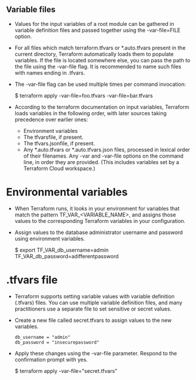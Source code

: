 ## **Variable files**

- Values for the input variables of a root module can be gathered in variable definition files and passed together using the -var-file=FILE option.

- For all files which match terraform.tfvars or *.auto.tfvars present in the current directory, Terraform automatically loads them to populate variables. If the file is located somewhere else, you can pass the path to the file using the -var-file flag. It is recommended to name such files with names ending in .tfvars.

- The -var-file flag can be used multiple times per command invocation:

    $ terraform apply -var-file=foo.tfvars -var-file=bar.tfvars

- According to the terraform documentation on input variables, Terraform loads variables in the following order, with later sources taking precedence over earlier ones:

    - Environment variables
    - The tfvarsfile, if present.
    - The tfvars.jsonfile, if present.
    - Any *.auto.tfvars or *.auto.tfvars.json files, processed in lexical order of their filenames.
    Any -var and -var-file options on the command line, in order they are provided. (This includes variables set by a Terraform Cloud workspace.)

# **Environmental variables**

- When Terraform runs, it looks in your environment for variables that match the pattern TF_VAR_<VARIABLE_NAME>, and assigns those values to the corresponding Terraform variables in your configuration.
- Assign values to the database administrator username and password using environment variables.

  $ export TF_VAR_db_username=admin TF_VAR_db_password=adifferentpassword

# **.tfvars file**
- Terraform supports setting variable values with variable definition (.tfvars) files. You can use multiple variable definition files, and many practitioners use a separate file to set sensitive or secret values.
- Create a new file called secret.tfvars to assign values to the new variables.

      db_username = "admin"
      db_password = "insecurepassword"

- Apply these changes using the -var-file parameter. Respond to the confirmation prompt with yes.

    $ terraform apply -var-file="secret.tfvars"
